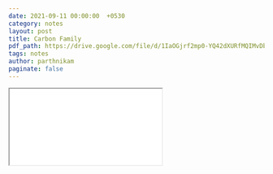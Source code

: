 ```yaml
---
date: 2021-09-11 00:00:00  +0530
category: notes
layout: post
title: Carbon Family
pdf_path: https://drive.google.com/file/d/1IaOGjrf2mp0-YQ42dXURfMQIMvDbjO-F/preview?usp=sharing
tags: notes
author: parthnikam
paginate: false
---
```


<iframe class="embed-pdf" src="{{ page.pdf_path }}#toolbar=0" seamless="seamless" scrolling="no" style="overflow:hidden"></iframe>
